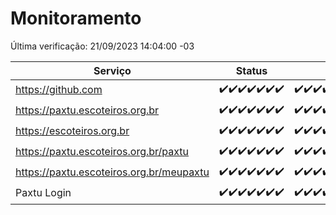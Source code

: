 # Monitoramento

Última verificação: 21/09/2023 14:04:00 -03

|Serviço|Status|Últimas 24h|
|---|---|---|
|https://github.com|<span title="2023-09-14: OK=24">✔️</span><span title="2023-09-15: OK=24">✔️</span><span title="2023-09-16: OK=24">✔️</span><span title="2023-09-17: OK=24">✔️</span><span title="2023-09-18: OK=24">✔️</span><span title="2023-09-19: OK=24">✔️</span><span title="2023-09-20: OK=17">✔️</span>|<span title="20/09/2023 14:04:00 -03 : 200">✔️</span><span title="20/09/2023 15:07:00 -03 : 200">✔️</span><span title="20/09/2023 16:03:00 -03 : 200">✔️</span><span title="20/09/2023 17:06:00 -03 : 200">✔️</span><span title="20/09/2023 18:03:00 -03 : 200">✔️</span><span title="20/09/2023 19:04:00 -03 : 200">✔️</span><span title="20/09/2023 20:04:00 -03 : 200">✔️</span><span title="20/09/2023 21:28:00 -03 : 200">✔️</span><span title="20/09/2023 22:39:00 -03 : 200">✔️</span><span title="20/09/2023 23:13:00 -03 : 200">✔️</span><span title="21/09/2023 00:06:00 -03 : 200">✔️</span><span title="21/09/2023 01:07:00 -03 : 200">✔️</span><span title="21/09/2023 02:04:00 -03 : 200">✔️</span><span title="21/09/2023 03:08:00 -03 : 200">✔️</span><span title="21/09/2023 04:05:00 -03 : 200">✔️</span><span title="21/09/2023 05:08:00 -03 : 200">✔️</span><span title="21/09/2023 06:06:00 -03 : 200">✔️</span><span title="21/09/2023 07:06:00 -03 : 200">✔️</span><span title="21/09/2023 08:03:00 -03 : 200">✔️</span><span title="21/09/2023 09:11:00 -03 : 200">✔️</span><span title="21/09/2023 10:09:00 -03 : 200">✔️</span><span title="21/09/2023 11:05:00 -03 : 200">✔️</span><span title="21/09/2023 12:03:00 -03 : 200">✔️</span><span title="21/09/2023 13:07:00 -03 : 200">✔️</span><span title="21/09/2023 14:04:00 -03 : 200">✔️</span>|
|https://paxtu.escoteiros.org.br|<span title="2023-09-14: OK=24">✔️</span><span title="2023-09-15: OK=24">✔️</span><span title="2023-09-16: OK=24">✔️</span><span title="2023-09-17: OK=24">✔️</span><span title="2023-09-18: OK=24">✔️</span><span title="2023-09-19: OK=24">✔️</span><span title="2023-09-20: OK=17">✔️</span>|<span title="20/09/2023 14:04:00 -03 : 200">✔️</span><span title="20/09/2023 15:07:00 -03 : 200">✔️</span><span title="20/09/2023 16:03:00 -03 : 200">✔️</span><span title="20/09/2023 17:06:00 -03 : 200">✔️</span><span title="20/09/2023 18:03:00 -03 : 200">✔️</span><span title="20/09/2023 19:04:00 -03 : 200">✔️</span><span title="20/09/2023 20:04:00 -03 : 200">✔️</span><span title="20/09/2023 21:28:00 -03 : 200">✔️</span><span title="20/09/2023 22:39:00 -03 : 200">✔️</span><span title="20/09/2023 23:13:00 -03 : 200">✔️</span><span title="21/09/2023 00:06:00 -03 : 200">✔️</span><span title="21/09/2023 01:07:00 -03 : 200">✔️</span><span title="21/09/2023 02:04:00 -03 : 200">✔️</span><span title="21/09/2023 03:08:00 -03 : 200">✔️</span><span title="21/09/2023 04:05:00 -03 : 200">✔️</span><span title="21/09/2023 05:08:00 -03 : 200">✔️</span><span title="21/09/2023 06:06:00 -03 : 200">✔️</span><span title="21/09/2023 07:06:00 -03 : 200">✔️</span><span title="21/09/2023 08:03:00 -03 : 200">✔️</span><span title="21/09/2023 09:11:00 -03 : 200">✔️</span><span title="21/09/2023 10:09:00 -03 : 200">✔️</span><span title="21/09/2023 11:05:00 -03 : 200">✔️</span><span title="21/09/2023 12:03:00 -03 : 200">✔️</span><span title="21/09/2023 13:07:00 -03 : 200">✔️</span><span title="21/09/2023 14:04:00 -03 : 200">✔️</span>|
|https://escoteiros.org.br|<span title="2023-09-14: OK=24">✔️</span><span title="2023-09-15: OK=24">✔️</span><span title="2023-09-16: OK=24">✔️</span><span title="2023-09-17: OK=24">✔️</span><span title="2023-09-18: OK=24">✔️</span><span title="2023-09-19: OK=24">✔️</span><span title="2023-09-20: OK=17">✔️</span>|<span title="20/09/2023 14:04:00 -03 : 200">✔️</span><span title="20/09/2023 15:07:00 -03 : 200">✔️</span><span title="20/09/2023 16:03:00 -03 : 200">✔️</span><span title="20/09/2023 17:06:00 -03 : 200">✔️</span><span title="20/09/2023 18:03:00 -03 : 200">✔️</span><span title="20/09/2023 19:04:00 -03 : 200">✔️</span><span title="20/09/2023 20:04:00 -03 : 200">✔️</span><span title="20/09/2023 21:28:00 -03 : 200">✔️</span><span title="20/09/2023 22:39:00 -03 : 200">✔️</span><span title="20/09/2023 23:13:00 -03 : 0">❌</span><span title="21/09/2023 00:06:00 -03 : 200">✔️</span><span title="21/09/2023 01:07:00 -03 : 200">✔️</span><span title="21/09/2023 02:04:00 -03 : 200">✔️</span><span title="21/09/2023 03:08:00 -03 : 200">✔️</span><span title="21/09/2023 04:05:00 -03 : 200">✔️</span><span title="21/09/2023 05:08:00 -03 : 200">✔️</span><span title="21/09/2023 06:06:00 -03 : 200">✔️</span><span title="21/09/2023 07:06:00 -03 : 200">✔️</span><span title="21/09/2023 08:03:00 -03 : 200">✔️</span><span title="21/09/2023 09:11:00 -03 : 200">✔️</span><span title="21/09/2023 10:09:00 -03 : 200">✔️</span><span title="21/09/2023 11:05:00 -03 : 200">✔️</span><span title="21/09/2023 12:03:00 -03 : 200">✔️</span><span title="21/09/2023 13:07:00 -03 : 200">✔️</span><span title="21/09/2023 14:04:00 -03 : 200">✔️</span>|
|https://paxtu.escoteiros.org.br/paxtu|<span title="2023-09-14: OK=24">✔️</span><span title="2023-09-15: OK=24">✔️</span><span title="2023-09-16: OK=24">✔️</span><span title="2023-09-17: OK=24">✔️</span><span title="2023-09-18: OK=24">✔️</span><span title="2023-09-19: OK=24">✔️</span><span title="2023-09-20: OK=17">✔️</span>|<span title="20/09/2023 14:04:00 -03 : 200">✔️</span><span title="20/09/2023 15:07:00 -03 : 200">✔️</span><span title="20/09/2023 16:03:00 -03 : 200">✔️</span><span title="20/09/2023 17:06:00 -03 : 200">✔️</span><span title="20/09/2023 18:03:00 -03 : 200">✔️</span><span title="20/09/2023 19:04:00 -03 : 200">✔️</span><span title="20/09/2023 20:04:00 -03 : 200">✔️</span><span title="20/09/2023 21:28:00 -03 : 200">✔️</span><span title="20/09/2023 22:39:00 -03 : 200">✔️</span><span title="20/09/2023 23:13:00 -03 : 200">✔️</span><span title="21/09/2023 00:06:00 -03 : 200">✔️</span><span title="21/09/2023 01:07:00 -03 : 200">✔️</span><span title="21/09/2023 02:04:00 -03 : 200">✔️</span><span title="21/09/2023 03:08:00 -03 : 200">✔️</span><span title="21/09/2023 04:05:00 -03 : 200">✔️</span><span title="21/09/2023 05:08:00 -03 : 200">✔️</span><span title="21/09/2023 06:06:00 -03 : 200">✔️</span><span title="21/09/2023 07:06:00 -03 : 200">✔️</span><span title="21/09/2023 08:03:00 -03 : 200">✔️</span><span title="21/09/2023 09:11:00 -03 : 200">✔️</span><span title="21/09/2023 10:09:00 -03 : 200">✔️</span><span title="21/09/2023 11:05:00 -03 : 200">✔️</span><span title="21/09/2023 12:03:00 -03 : 200">✔️</span><span title="21/09/2023 13:07:00 -03 : 200">✔️</span><span title="21/09/2023 14:04:00 -03 : 200">✔️</span>|
|https://paxtu.escoteiros.org.br/meupaxtu|<span title="2023-09-14: OK=24">✔️</span><span title="2023-09-15: OK=24">✔️</span><span title="2023-09-16: OK=24">✔️</span><span title="2023-09-17: OK=24">✔️</span><span title="2023-09-18: OK=24">✔️</span><span title="2023-09-19: OK=24">✔️</span><span title="2023-09-20: OK=17">✔️</span>|<span title="20/09/2023 14:04:00 -03 : 200">✔️</span><span title="20/09/2023 15:07:00 -03 : 200">✔️</span><span title="20/09/2023 16:03:00 -03 : 200">✔️</span><span title="20/09/2023 17:06:00 -03 : 200">✔️</span><span title="20/09/2023 18:03:00 -03 : 200">✔️</span><span title="20/09/2023 19:04:00 -03 : 200">✔️</span><span title="20/09/2023 20:04:00 -03 : 200">✔️</span><span title="20/09/2023 21:28:00 -03 : 200">✔️</span><span title="20/09/2023 22:39:00 -03 : 200">✔️</span><span title="20/09/2023 23:13:00 -03 : 200">✔️</span><span title="21/09/2023 00:06:00 -03 : 200">✔️</span><span title="21/09/2023 01:07:00 -03 : 200">✔️</span><span title="21/09/2023 02:04:00 -03 : 200">✔️</span><span title="21/09/2023 03:08:00 -03 : 200">✔️</span><span title="21/09/2023 04:05:00 -03 : 200">✔️</span><span title="21/09/2023 05:08:00 -03 : 200">✔️</span><span title="21/09/2023 06:06:00 -03 : 200">✔️</span><span title="21/09/2023 07:06:00 -03 : 200">✔️</span><span title="21/09/2023 08:03:00 -03 : 200">✔️</span><span title="21/09/2023 09:11:00 -03 : 200">✔️</span><span title="21/09/2023 10:09:00 -03 : 200">✔️</span><span title="21/09/2023 11:05:00 -03 : 200">✔️</span><span title="21/09/2023 12:03:00 -03 : 200">✔️</span><span title="21/09/2023 13:07:00 -03 : 200">✔️</span><span title="21/09/2023 14:04:00 -03 : 200">✔️</span>|
|Paxtu Login|<span title="2023-09-14: OK=24">✔️</span><span title="2023-09-15: OK=24">✔️</span><span title="2023-09-16: OK=24">✔️</span><span title="2023-09-17: OK=24">✔️</span><span title="2023-09-18: OK=24">✔️</span><span title="2023-09-19: OK=24">✔️</span><span title="2023-09-20: OK=17">✔️</span>|<span title="20/09/2023 14:04:00 -03 : 200">✔️</span><span title="20/09/2023 15:07:00 -03 : 200">✔️</span><span title="20/09/2023 16:03:00 -03 : 200">✔️</span><span title="20/09/2023 17:06:00 -03 : 200">✔️</span><span title="20/09/2023 18:03:00 -03 : 200">✔️</span><span title="20/09/2023 19:04:00 -03 : 200">✔️</span><span title="20/09/2023 20:04:00 -03 : 200">✔️</span><span title="20/09/2023 21:28:00 -03 : 200">✔️</span><span title="20/09/2023 22:39:00 -03 : 200">✔️</span><span title="20/09/2023 23:13:00 -03 : 200">✔️</span><span title="21/09/2023 00:06:00 -03 : 200">✔️</span><span title="21/09/2023 01:07:00 -03 : 200">✔️</span><span title="21/09/2023 02:04:00 -03 : 200">✔️</span><span title="21/09/2023 03:08:00 -03 : 200">✔️</span><span title="21/09/2023 04:06:00 -03 : 200">✔️</span><span title="21/09/2023 05:08:00 -03 : 200">✔️</span><span title="21/09/2023 06:06:00 -03 : 200">✔️</span><span title="21/09/2023 07:06:00 -03 : 200">✔️</span><span title="21/09/2023 08:03:00 -03 : 200">✔️</span><span title="21/09/2023 09:11:00 -03 : 200">✔️</span><span title="21/09/2023 10:09:00 -03 : 200">✔️</span><span title="21/09/2023 11:05:00 -03 : 200">✔️</span><span title="21/09/2023 12:03:00 -03 : 200">✔️</span><span title="21/09/2023 13:07:00 -03 : 200">✔️</span><span title="21/09/2023 14:04:00 -03 : 200">✔️</span>|
